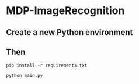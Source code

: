 # MDP-ImageRecognition

## Create a new Python environment
## Then

```
pip install -r requirements.txt
```
```
python main.py
```
